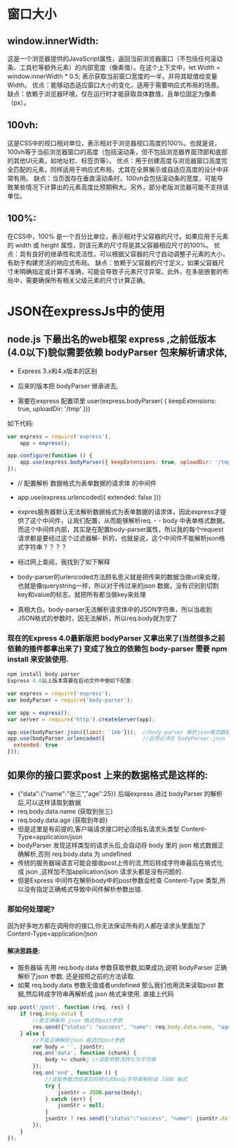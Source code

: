 # 窗口大小

## window.innerWidth:

这是一个浏览器提供的JavaScript属性，返回当前浏览器窗口（不包括任何滚动条、工具栏等额外元素）的内部宽度（像素值）。在这个上下文中，let Width = window.innerWidth * 0.5; 表示获取当前窗口宽度的一半，并将其赋值给变量 Width。
优点：能够动态适应窗口大小的变化，适用于需要响应式布局的场景。
缺点：依赖于浏览器环境，仅在运行时才能获取具体数值，且单位固定为像素（px）。

## 100vh:

这是CSS中的视口相对单位，表示相对于浏览器视口高度的100%。也就是说，100vh等于当前浏览器窗口的高度（包括滚动条，但不包括浏览器界面顶部和底部的其他UI元素，如地址栏、标签页等）。
优点：用于创建高度与浏览器窗口高度完全匹配的元素，同样适用于响应式布局，尤其在全屏展示或自适应高度的设计中非常有用。
缺点：当页面存在垂直滚动条时，100vh会包括滚动条的宽度，可能导致某些情况下计算出的元素高度比预期稍大。另外，部分老版浏览器可能不支持该单位。

## 100%:

在CSS中，100% 是一个百分比单位，表示相对于父容器的尺寸。如果应用于元素的 width 或 height 属性，则该元素的尺寸将是其父容器相应尺寸的100%。
优点：具有良好的继承性和灵活性，可以根据父容器的尺寸自动调整子元素的大小，有助于构建灵活的响应式布局。
缺点：依赖于父容器的尺寸定义，如果父容器尺寸未明确指定或计算不准确，可能会导致子元素尺寸异常。此外，在多层嵌套的布局中，需要确保所有相关父级元素的尺寸计算正确。

# JSON在expressJs中的使用

## node.js 下最出名的web框架 express ,之前低版本(4.0以下)貌似需要依赖 bodyParser 包来解析请求体,

- Express 3.x和4.x版本的区别

- 后来的版本把 bodyParser 继承进去,
- 需要在express 配置项里 user(express.bodyParser( { keepExtensions: true, uploadDir: '/tmp' }))

如下代码:

```javascript
var express = require('express'),
    app = express();

app.configure(function () {
    app.use(express.bodyParser({ keepExtensions: true, uploadDir: '/tmp' }));
});
```
- // 配置解析 数据格式为表单数据的请求体 的中间件 
- app.use(express.urlencoded({ extended: false }))
- expres服务器默认无法解析数据格式为表单数据的请求体，因此express才提供了这个中间件，让我们配置，从而能够解析req. - - body 中表单格式数据。而这个中间件内部，其实是在配置body-parser属性，所以我的每个request请求都是要经过这个过滤器解- 析的，也就是说，这个中间件不能解析json格式字符串？？？？

- 经过网上查阅，我找到了如下解释

- body-parser的urlencoded方法顾名思义就是把传来的数据当做url来处理，也就是像querystring一样，所以对于传过来的json 数据，没有识别到切割key和value的标志，就把所有都当做key来处理
- 真相大白。body-parser无法解析请求体中的JSON字符串，所以当收到JSON格式的参数时，因无法解析，所以req.body就为空了

### 现在的Express 4.0最新版把 bodyParser 又拿出来了(当然很多之前依赖的插件都拿出来了) 变成了独立的依赖包 body-parser 需要 npm install 来安装使用.

```javascript
npm install body-parser
Express 4.0以上版本需要在启动文件中做如下配置:

var express = require('express');
var bodyParser = require('body-parser');

var app = express();
var server = require('http').createServer(app);

app.use(bodyParser.json({limit: '1mb'}));  //body-parser 解析json格式数据
app.use(bodyParser.urlencoded({            //此项必须在 bodyParser.json 下面,为参数编码
  extended: true
}));
```

## 如果你的接口要求post 上来的数据格式是这样的:

- {"data":{"name":"张三","age":25}} 后端express 进过 bodyParser 的解析后,可以这样读取到数据
- req.body.data.name (获取到张三)
- req.body.data.age (获取到年龄)
- 但是这里是有前提的,客户端请求接口时必须指名请求头类型 Content-Type=application/json
- bodyParser 发现这样类型的请求头后,会自动将 body 里的 json 格式数据正确解析,否则 req.body.data 为 undefined
- 传统的服务器端语言可能会接收post上传的流,然后转成字符串最后在格式化成 json ,这样加不加application/json 请求头都是没有问题的.
- 但是Express 中间件在解析body中的post参数会检查 Content-Type 类型,所以没有指定正确格式导致中间件解析参数出错.

### 那如何处理呢?

因为好多地方都在调用你的接口,你无法保证所有的人都在请求头里面加了 Content-Type=application/json

#### 解决思路是:

- 服务器端 先用 req.body.data 参数获取参数,如果成功,说明 bodyParser 正确解析了json 参数. 还是按照之前的方法读取.
- 如果 req.body.data 参数无值或者undefined 那么我们也用流来读取post 数据,然后转成字符串再解析成 json 格式来使用. 直接上代码

```javascript
app.post('/post', function (req, res) {
    if (req.body.data) {
        //能正确解析 json 格式的post参数
        res.send({"status": "success", "name": req.body.data.name, "age": req.body.data.age});
    } else {
        //不能正确解析json 格式的post参数
        var body = '', jsonStr;
        req.on('data', function (chunk) {
            body += chunk; //读取参数流转化为字符串
        });
        req.on('end', function () {
            //读取参数流结束后将转化的body字符串解析成 JSON 格式
            try {
                jsonStr = JSON.parse(body);
            } catch (err) {
                jsonStr = null;
            }
            jsonStr ? res.send({"status":"success", "name": jsonStr.data.name, "age": jsonStr.data.age}) : res.send({"status":"error"});
        });
    }
});
```
